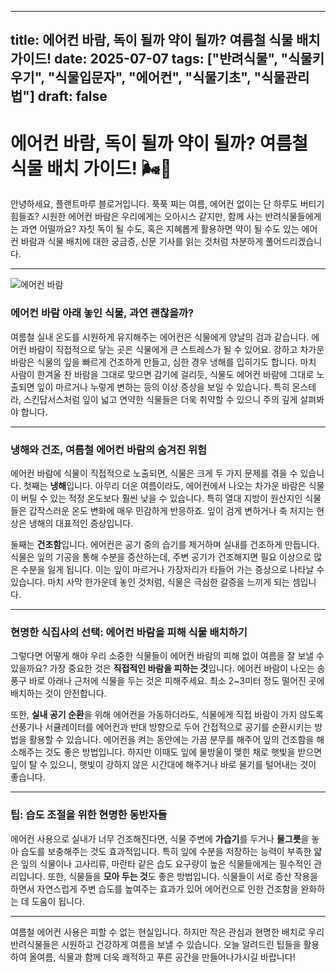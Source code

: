 
---
title: 에어컨 바람, 독이 될까 약이 될까? 여름철 식물 배치 가이드!
date: 2025-07-07
tags: ["반려식물", "식물키우기", "식물입문자", "에어컨", "식물기초", "식물관리법"]
draft: false
---

# 에어컨 바람, 독이 될까 약이 될까? 여름철 식물 배치 가이드! 🌬️🌿

안녕하세요, 플랜트마루 블로거입니다. 푹푹 찌는 여름, 에어컨 없이는 단 하루도 버티기 힘들죠? 시원한 에어컨 바람은 우리에게는 오아시스 같지만, 함께 사는 반려식물들에게는 과연 어떨까요? 자칫 독이 될 수도, 혹은 지혜롭게 활용하면 약이 될 수도 있는 에어컨 바람과 식물 배치에 대한 궁금증, 신문 기사를 읽는 것처럼 차분하게 풀어드리겠습니다.

---
![에어컨 바람](/images/plants_with_airconditioner.png)


### 에어컨 바람 아래 놓인 식물, 과연 괜찮을까?

여름철 실내 온도를 시원하게 유지해주는 에어컨은 식물에게 양날의 검과 같습니다. 에어컨 바람이 직접적으로 닿는 곳은 식물에게 큰 스트레스가 될 수 있어요. 강하고 차가운 바람은 식물의 잎을 빠르게 건조하게 만들고, 심한 경우 냉해를 입히기도 합니다. 마치 사람이 한겨울 찬 바람을 그대로 맞으면 감기에 걸리듯, 식물도 에어컨 바람에 그대로 노출되면 잎이 마르거나 누렇게 변하는 등의 이상 증상을 보일 수 있습니다. 특히 몬스테라, 스킨답서스처럼 잎이 넓고 연약한 식물들은 더욱 취약할 수 있으니 주의 깊게 살펴봐야 합니다.

---

### 냉해와 건조, 여름철 에어컨 바람의 숨겨진 위험

에어컨 바람에 식물이 직접적으로 노출되면, 식물은 크게 두 가지 문제를 겪을 수 있습니다. 첫째는 **냉해**입니다. 아무리 더운 여름이라도, 에어컨에서 나오는 차가운 바람은 식물이 버틸 수 있는 적정 온도보다 훨씬 낮을 수 있습니다. 특히 열대 지방이 원산지인 식물들은 갑작스러운 온도 변화에 매우 민감하게 반응하죠. 잎이 검게 변하거나 축 처지는 현상은 냉해의 대표적인 증상입니다.

둘째는 **건조함**입니다. 에어컨은 공기 중의 습기를 제거하며 실내를 건조하게 만듭니다. 식물은 잎의 기공을 통해 수분을 증산하는데, 주변 공기가 건조해지면 필요 이상으로 많은 수분을 잃게 됩니다. 이는 잎이 마르거나 가장자리가 타들어 가는 증상으로 나타날 수 있습니다. 마치 사막 한가운데 놓인 것처럼, 식물은 극심한 갈증을 느끼게 되는 셈입니다.

---

### 현명한 식집사의 선택: 에어컨 바람을 피해 식물 배치하기

그렇다면 어떻게 해야 우리 소중한 식물들이 에어컨 바람의 피해 없이 여름을 잘 보낼 수 있을까요? 가장 중요한 것은 **직접적인 바람을 피하는 것**입니다. 에어컨 바람이 나오는 송풍구 바로 아래나 근처에 식물을 두는 것은 피해주세요. 최소 2~3미터 정도 떨어진 곳에 배치하는 것이 안전합니다.

또한, **실내 공기 순환**을 위해 에어컨을 가동하더라도, 식물에게 직접 바람이 가지 않도록 선풍기나 서큘레이터를 에어컨과 반대 방향으로 두어 간접적으로 공기를 순환시키는 방법을 활용할 수 있습니다. 에어컨을 켜는 동안에는 가끔 분무를 해주어 잎의 건조함을 해소해주는 것도 좋은 방법입니다. 하지만 이때도 잎에 물방울이 맺힌 채로 햇빛을 받으면 잎이 탈 수 있으니, 햇빛이 강하지 않은 시간대에 해주거나 바로 물기를 털어내는 것이 좋습니다.

---

### 팁: 습도 조절을 위한 현명한 동반자들

에어컨 사용으로 실내가 너무 건조해진다면, 식물 주변에 **가습기**를 두거나 **물그릇**을 놓아 습도를 보충해주는 것도 효과적입니다. 특히 잎에 수분을 저장하는 능력이 부족한 얇은 잎의 식물이나 고사리류, 마란타 같은 습도 요구량이 높은 식물들에게는 필수적인 관리입니다. 또한, 식물들을 **모아 두는 것**도 좋은 방법입니다. 식물들이 서로 증산 작용을 하면서 자연스럽게 주변 습도를 높여주는 효과가 있어 에어컨으로 인한 건조함을 완화하는 데 도움이 됩니다.

---

여름철 에어컨 사용은 피할 수 없는 현실입니다. 하지만 작은 관심과 현명한 배치로 우리 반려식물들은 시원하고 건강하게 여름을 보낼 수 있습니다. 오늘 알려드린 팁들을 활용하여 올여름, 식물과 함께 더욱 쾌적하고 푸른 공간을 만들어나가시길 바랍니다!